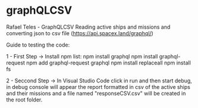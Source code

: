 # graphQLCSV    
Rafael Teles - GraphQLCSV
Reading active ships and missions and converting json to csv file (https://api.spacex.land/graphql/)

Guide to testing the code:

1 - First Step ->
Install npm list:
npm install graphql
npm install graphql-request
npm add graphql-request graphql
npm install replaceall
npm install fs

2 - Seccond Step ->
In Visual Studio Code click in run and then start debug, in debug console will appear the report formatted in csv of the active ships and their missions
and a file named "responseCSV.csv" will be created in the root folder.



